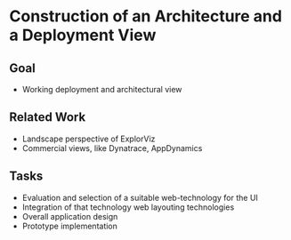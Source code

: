 # Construction of an Architecture and a Deployment View

## Goal
 * Working deployment and architectural view

## Related Work
 * Landscape perspective of ExplorViz
 * Commercial views, like Dynatrace, AppDynamics

## Tasks
 * Evaluation and selection of a suitable web-technology for the UI
 * Integration of that technology web layouting technologies
 * Overall application design
 * Prototype implementation

